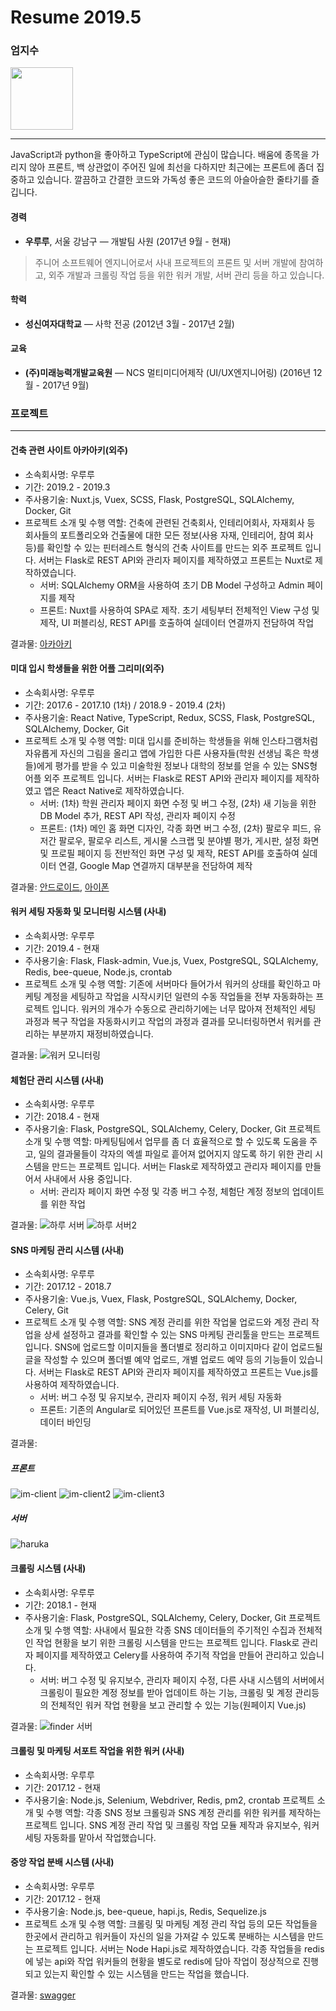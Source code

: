 # Resume 2019.5

### 엄지수
<img src="./static/profile.jpeg" width="100px">

---
JavaScript과 python을 좋아하고 TypeScript에 관심이 많습니다. 배움에 종목을 가리지 않아 프론트, 백 상관없이 주어진 일에 최선을 다하지만 최근에는 프론트에 좀더 집중하고 있습니다. 깔끔하고 간결한 코드와 가독성 좋은 코드의 아슬아슬한 줄타기를 즐깁니다.

#### 경력
* **우루루**,  서울 강남구 — 개발팀 사원
(2017년 9월 - 현재)
> 주니어 소프트웨어 엔지니어로서 사내 프로젝트의 프론트 및 서버 개발에 참여하고, 외주 개발과 크롤링 작업 등을 위한 워커 개발, 서버 관리 등을 하고 있습니다. 

#### 학력
* **성신여자대학교** — 사학 전공
(2012년 3월 - 2017년 2월)

#### 교육
* **(주)미래능력개발교육원** — NCS 멀티미디어제작 (UI/UX엔지니어링)
(2016년 12월 - 2017년 9월)

### 프로젝트
---
#### 건축 관련 사이트 아카아키(외주)
* 소속회사명: 우루루
* 기간: 2019.2 - 2019.3
* 주사용기술: Nuxt.js, Vuex, SCSS, Flask, PostgreSQL, SQLAlchemy, Docker, Git
* 프로젝트 소개 및 수행 역할: 건축에 관련된 건축회사, 인테리어회사, 자재회사 등 회사들의 포트폴리오와 건출물에 대한 모든 정보(사용 자재, 인테리어, 참여 회사 등)를 확인할 수 있는 핀터레스트 형식의 건축 사이트를 만드는 외주 프로젝트 입니다. 서버는 Flask로 REST API와 관리자 페이지를 제작하였고 프론트는 Nuxt로 제작하였습니다.
  - 서버: SQLAlchemy ORM을 사용하여 초기 DB Model 구성하고 Admin 페이지를 제작
  - 프론트: Nuxt를 사용하여 SPA로 제작. 초기 세팅부터 전체적인 View 구성 및 제작, UI 퍼블리싱, REST API를 호출하여 실데이터 연결까지 전담하여 작업

결과물: [아카아키](http://akaaki.blacklatte.net/)

#### 미대 입시 학생들을 위한 어플 그리미(외주)
* 소속회사명: 우루루
* 기간: 2017.6 - 2017.10 (1차) / 2018.9 - 2019.4 (2차)
* 주사용기술: React Native, TypeScript, Redux, SCSS, Flask, PostgreSQL, SQLAlchemy, Docker, Git
* 프로젝트 소개 및 수행 역할: 미대 입시를 준비하는 학생들을 위해 인스타그램처럼 자유롭게 자신의 그림을 올리고 앱에 가입한 다른 사용자들(학원 선생님 혹은 학생들)에게 평가를 받을 수 있고 미술학원 정보나 대학의 정보를 얻을 수 있는 SNS형 어플  외주 프로젝트 입니다. 서버는 Flask로 REST API와 관리자 페이지를 제작하였고 앱은 React Native로 제작하였습니다.
  - 서버: (1차) 학원 관리자 페이지 화면 수정 및 버그 수정, (2차) 새 기능을 위한 DB Model 추가, REST API 작성, 관리자 페이지 수정
  - 프론트: (1차) 메인 홈 화면 디자인, 각종 화면 버그 수정, (2차) 팔로우 피드, 유저간 팔로우, 팔로우 리스트, 게시물 스크랩 및 분야별 평가, 게시판, 설정 화면 및 프로필 페이지 등 전반적인 화면 구성 및 제작, REST API를 호출하여 실데이터 연결, Google Map 연결까지 대부분을 전담하여 제작

결과물: [안드로이드](https://play.google.com/store/apps/details?id=kr.co.threebros.greeme), [아이폰](https://itunes.apple.com/kr/app/%EA%B8%B8%EB%A6%AC%EB%AF%B8/id1188971676?mt=8)

#### 워커 세팅 자동화 및 모니터링 시스템 (사내)
* 소속회사명: 우루루
* 기간: 2019.4 - 현재
* 주사용기술: Flask, Flask-admin, Vue.js, Vuex, PostgreSQL, SQLAlchemy, Redis, bee-queue, Node.js, crontab
* 프로젝트 소개 및 수행 역할: 기존에 서버마다 들어가서 워커의 상태를 확인하고 마케팅 계정을 세팅하고 작업을 시작시키던 일련의 수동 작업들을 전부  자동화하는 프로젝트 입니다. 워커의 개수가 수동으로 관리하기에는 너무 많아져 전체적인 세팅 과정과 복구 작업을 자동화시키고 작업의 과정과 결과를 모니터링하면서 워커를 관리하는 부분까지 재정비하였습니다.

결과물:
![워커 모니터링](./static/finder-monitoring.png)

#### 체험단 관리 시스템 (사내)
* 소속회사명: 우루루
* 기간: 2018.4 - 현재
* 주사용기술: Flask, PostgreSQL, SQLAlchemy, Celery, Docker, Git
프로젝트 소개 및 수행 역할: 마케팅팀에서 업무를 좀 더 효율적으로 할 수 있도록 도움을 주고, 일의 결과물들이 각자의 엑셀 파일로 흩어져 없어지지 않도록 하기 위한 관리 시스템을 만드는 프로젝트 입니다. 서버는 Flask로 제작하였고 관리자 페이지를 만들어서 사내에서 사용 중입니다.
  - 서버: 관리자 페이지 화면 수정 및 각종 버그 수정, 체험단 계정 정보의 업데이트를 위한 작업 

결과물:
![하루 서버](./static/haru.png)
![하루 서버2](./static/haru2.png)

#### SNS 마케팅 관리 시스템 (사내)
* 소속회사명: 우루루
* 기간: 2017.12 - 2018.7
* 주사용기술: Vue.js, Vuex, Flask, PostgreSQL, SQLAlchemy, Docker, Celery, Git
* 프로젝트 소개 및 수행 역할: SNS 계정 관리를 위한 작업물 업로드와 계정 관리 작업을 상세 설정하고 결과를 확인할 수 있는 SNS 마케팅 관리툴을 만드는 프로젝트 입니다. SNS에 업로드할 이미지들을 폴더별로 정리하고 이미지마다 같이 업로드될 글을 작성할 수 있으며 폴더별 예약 업로드, 개별 업로드 예약 등의 기능들이 있습니다. 서버는 Flask로 REST API와 관리자 페이지를 제작하였고 프론트는 Vue.js를 사용하여 제작하였습니다.
  - 서버: 버그 수정 및 유지보수, 관리자 페이지 수정, 워커 세팅 자동화
  - 프론트: 기존의 Angular로 되어있던 프론트를 Vue.js로 재작성, UI 퍼블리싱, 데이터 바인딩

결과물:
##### 프론트
![im-client](./static/im-client.png)
![im-client2](./static/im-client2.png)
![im-client3](./static/im-client3.png)
##### 서버
![haruka](./static/haruka.png)

#### 크롤링 시스템 (사내)
* 소속회사명: 우루루
* 기간: 2018.1 - 현재
* 주사용기술: Flask, PostgreSQL, SQLAlchemy, Celery, Docker, Git
프로젝트 소개 및 수행 역할: 사내에서 필요한 각종 SNS 데이터들의 주기적인 수집과 전체적인 작업 현황을 보기 위한 크롤링 시스템을 만드는 프로젝트 입니다. Flask로 관리자 페이지를 제작하였고 Celery를 사용하여 주기적 작업을 만들어 관리하고 있습니다.
  - 서버: 버그 수정 및 유지보수, 관리자 페이지 수정, 다른 사내 시스템의 서버에서 크롤링이 필요한 계정 정보를 받아 업데이트 하는 기능, 크롤링 및 계정 관리등의 전체적인 워커 작업 현황을 보고 관리할 수 있는 기능(원페이지 Vue.js)

결과물:
![finder 서버](./static/finder.png)

#### 크롤링 및 마케팅 서포트 작업을 위한 워커 (사내)
* 소속회사명: 우루루
* 기간: 2017.12 - 현재
* 주사용기술: Node.js, Selenium, Webdriver, Redis, pm2, crontab
프로젝트 소개 및 수행 역할: 각종 SNS 정보 크롤링과 SNS 계정 관리를 위한 워커를 제작하는 프로젝트 입니다. SNS 계정 관리 작업 및 크롤링 작업 모듈 제작과 유지보수, 워커 세팅 자동화를 맡아서 작업했습니다. 

#### 중앙 작업 분배 시스템 (사내)
* 소속회사명: 우루루
* 기간: 2017.12 - 현재
* 주사용기술: Node.js, bee-queue, hapi.js, Redis, Sequelize.js
* 프로젝트 소개 및 수행 역할: 크롤링 및 마케팅 계정 관리 작업 등의 모든 작업들을 한곳에서 관리하고 워커들이 자신의 일을 가져갈 수 있도록 분배하는 시스템을 만드는 프로젝트 입니다. 서버는 Node Hapi.js로 제작하였습니다. 각종 작업들을 redis에 넣는 api와 작업 워커들의 현황을 별도로 redis에 담아 작업이 정상적으로 진행되고 있는지 확인할 수 있는 시스템을 만드는 작업을 했습니다.

결과물: [swagger](http://job.blacklatte.net/documentation)







